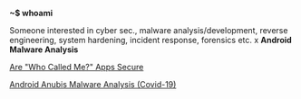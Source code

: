 **~$ whoami**

Someone interested in cyber sec., malware analysis/development, reverse engineering, system hardening, incident response, forensics etc. 
x
**Android Malware Analysis**

[Are "Who Called Me?" Apps Secure](https://github.com/znd0x/articles/blob/main/Mobile%20Malware%20Analysis/Are%20%22Who%20Called%20Me%3F%22%20Apps%20Secure%3F.md)

[Android Anubis Malware Analysis (Covid-19)](https://github.com/znd0x/articles/blob/main/Mobile%20Malware%20Analysis/Android%20Anubis%20Malware%20Analysis%20(Covid-19).md)

